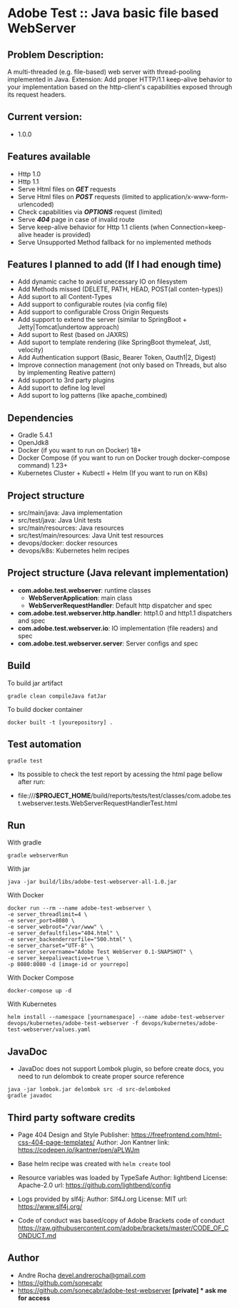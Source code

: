 # Adobe Test :: Java basic file based WebServer

## Problem Description:
A multi-threaded (e.g. file-based) web server with thread-pooling implemented in Java.
Extension: Add proper HTTP/1.1 keep-alive behavior to your implementation based on the http-client's
capabilities exposed through its request headers.

## Current version: 
 - 1.0.0

## Features available
 - Http 1.0
 - Http 1.1
 - Serve Html files on ___GET___ requests
 - Serve Html files on ___POST___ requests (limited to application/x-www-form-urlencoded)
 - Check capabilities via ___OPTIONS___ request (limited)
 - Serve ___404___ page in case of invalid route
 - Serve keep-alive behavior for Http 1.1 clients (when Connection=keep-alive header is provided)
 - Serve Unsupported Method fallback for no implemented methods

## Features I planned to add (If I had enough time) 
 - Add dynamic cache to avoid unecessary IO on filesystem
 - Add Methods missed (DELETE, PATH, HEAD, POST(all conten-types))
 - Add suport to all Content-Types
 - Add support to configurable routes (via config file)
 - Add support to configurable Cross Origin Requests
 - Add support to extend the server (similar to SpringBoot + Jetty|Tomcat|undertow approach)
 - Add suport to Rest (based on JAXRS)
 - Add suport to template rendering (like SpringBoot thymeleaf, Jstl, velocity)
 - Add Authentication support (Basic, Bearer Token, Oauth1|2, Digest)
 - Improve connection management (not only based on Threads, but also by implementing Reative pattern)
 - Add support to 3rd party plugins
 - Add suport to define log level
 - Add suport to log patterns (like apache_combined)

## Dependencies
 - Gradle 5.4.1
 - OpenJdk8
 - Docker (if you want to run on Docker) 18+
 - Docker Compose (if you want to run on Docker trough docker-compose command) 1.23+
 - Kubernetes Cluster + Kubectl + Helm (If you want to run on K8s)

## Project structure
- src/main/java: Java implementation
- src/test/java: Java Unit tests
- src/main/resources: Java resources
- src/test/main/resources: Java Unit test resources
- devops/docker: docker resources
- devops/k8s: Kubernetes helm recipes

## Project structure (Java relevant implementation)
- __com.adobe.test.webserver__: runtime classes
  - __WebServerApplication__: main class
  - __WebServerRequestHandler__: Default http dispatcher and spec
- __com.adobe.test.webserver.http.handler__: http1.0 and http1.1 dispatchers and spec
- __com.adobe.test.webserver.io__: IO implementation (file readers) and spec
- __com.adobe.test.webserver.server__: Server configs and spec
   

## Build
To build jar artifact
```
gradle clean compileJava fatJar
```
To build docker container
```
docker built -t [yourepository] .
```

## Test automation
```
gradle test
```
* Its possible to check the test report by acessing the html page bellow after run:
 - file:///__$PROJECT_HOME__/build/reports/tests/test/classes/com.adobe.test.webserver.tests.WebServerRequestHandlerTest.html


## Run
With gradle
```
gradle webserverRun
```

With jar
```
java -jar build/libs/adobe-test-webserver-all-1.0.jar
```

With Docker
```
docker run --rm --name adobe-test-webserver \ 
-e server_threadlimit=4 \
-e server_port=8080 \
-e server_webroot="/var/www" \
-e server_defaultfiles="404.html" \
-e server_backenderrorfile="500.html" \
-e server_charset="UTF-8" \
-e server_servername="Adobe Test WebServer 0.1-SNAPSHOT" \
-e server_keepaliveactive=true \
-p 8080:8080 -d [image-id or yourrepo]
```


With Docker Compose
```
docker-compose up -d
```

With Kubernetes
```
helm install --namespace [yournamespace] --name adobe-test-webserver devops/kubernetes/adobe-test-webserver -f devops/kubernetes/adobe-test-webserver/values.yaml
```

## JavaDoc
 - JavaDoc does not support Lombok plugin, so before create docs, you need to run delombok to create proper source reference
  ```
  java -jar lombok.jar delombok src -d src-delomboked
  gradle javadoc
  ```

## Third party software credits
  - Page 404 Design and Style
    Publisher: https://freefrontend.com/html-css-404-page-templates/
    Author: Jon Kantner
    link: https://codepen.io/jkantner/pen/aPLWJm
    
  - Base helm recipe was created with `helm create` tool
  
  - Resource variables was loaded by TypeSafe
    Author: lightbend
    License: Apache-2.0
    url: https://github.com/lightbend/config

  - Logs provided by slf4j:
    Author: Slf4J.org
    License: MIT
    url: https://www.slf4j.org/
  - Code of conduct was based/copy of Adobe Brackets code of conduct 
    https://raw.githubusercontent.com/adobe/brackets/master/CODE_OF_CONDUCT.md
      
## Author
 - Andre Rocha <devel.andrerocha@gmail.com>
 - https://github.com/sonecabr
 - https://github.com/sonecabr/adobe-test-webserver __[private] * ask me for access__
